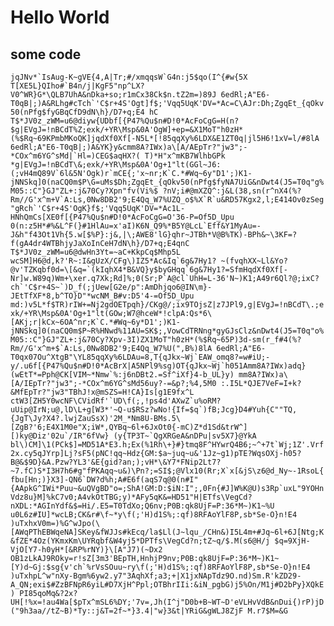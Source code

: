# Hello World

## some code

```jqJNv*`IsAug-K~gVE{4,A|Tr;#/xmqqsW`G4n:j5$qo(I^{#w{5X T[XE5L}QIho#`B4n/j|KgF5"np^LX?V0^WR}G*\QLB7UhA&nDka+so;r1mCx38Ck$n.tZ2m=)89J 6edRl;A"E6-T0qB|;)A&RLhg#cTch`'C$r+4S'Ogt]f$;'Vqq5UqK'DV=*Ac=C\AJr:Dh;ZgqEt_{qOkv50(nPfg$fyGBqCfD9dN\h}/D7+q;E4 hC T$*JV0z_zWM=u6@diyw{UDbf[{P47%Qu$n#D!0*AcFoCgG=H(n?$g|EVgJ=!nBCdT%Z;exk/+YR\Msp&0A'OgW]+ep=&X1MoT"h0zH*(%$Rq~69KPmbMKoQK]jqdXf0Xf[-N5L*[!85qqXy%6LDX&E1ZT0q|jl5H6!1xV=l/#8lA 6edRl;A"E6-T0qB|;)A&YK}y&cmm8A?IWx)a\[A/AEpTr?"jw3";-*COx^m6YG^sMd|`Hl=)CEG$aqHX?( T)*H"x^mKB7WlhbGPk *g|EVgJ=!nBCdT\&;exk/+YR\Msp&0A'Og+1"lt(GGl~J6:(;vH4mQ89V`6l&5N'Ogk)r`mCE{;'x~nr;K`C.*#Wq~6y"D1';)K1-jNNSkq]0(naCQ0m$P\G=uMs$Dh;ZgqEt_{qOkv50(nPfg$fyNA7UiG&nDwt4(J5=T0q"g%M05::C"}GJ"ZL+:j&70Cy?Xpn"fv(Vi%$ ?nV;i#@mXZQ^:j&L(38,sn(r^nX4(%?Rm//G'x^m+V`A:Ls,0Nw8DB2'9;E4Qq_W7%UZQ_o$%X`R`u&RD57Kgx2,l;E414Ov0zSeg"gRch`'C$r+4S'OgK}f$;'Vqq5UqK'DV=*Ac1L-HNhQmCs[XE0f[{P47%Qu$n#D!0*AcFoCgG=O'36-P=Of5D_Upu 0(n:z5H*#%&L^F(}#1HlAu=x'aI)K6N_Q9%*B5Y@LcL`Eff&Y1MyAu=-J&h"f43Ot1Vh{5.w[$%P}:j&,|\;AWE8'lG}qhr~JTBh*V@B%TK)-BPh&~\3KF=?f(gA4dr4WTBhjyJaXoInCeH7dN\h}/D7+q;E4qnC T$*JV0z_zWM=u6@dwHn3Yt=~aC+KkpCq$Mhp5L wcSM]H6@d,k?'R~:I&gUzX/CFg\)IZ5*Ac&Iq`6g&7Hy1? ~(fvqhXX~Ll&Yo?@v'TZKqbf0d=\[&q=`(kIqhX4*B&VQ}y$byGHqq`6g&7Hy1?=SfmHqdXf0Xf[-Nr]w.W89q)Wm+\xer.q7Xk;Rd]%;0(Sr;P`A@cl`UhH=L-36'N~)K1;A49r6Ql?@;ixC?ch`'C$r+4S~`)D_f(;jUew[G2e/p":AmDhjqo6@IN\m}-JEtTfXF*8,b^TO}D"*wcNM_B#v:D5'4-=Of5D_Upu md:)v5L*f$TR)rIW+=Nj2gdOETpqh}/CKg@/;ix9TOjsZ|z7JPl9,g|EVgJ=!nBCdT\.;exk/+YR\Msp&0A'Og+1"lt(GOw;W7@hceW*!clpA:Qs*6\[AKj;r|kCx~6OA^nr;K`C.*#Wq~6y*D1';)K1-jNNSkq]0(naCQ0m$P~R%HNwd%11AU=SK$;,VowCdTRNng*gyGJsClz&nDwt4(J5=T0q"o%M05::C"}GJ"ZL+:j&70Cy?Xpv-3I)ZX1MoT"h0zH*(%$Rq~65P)3d-sm(r_f#4(%?Rm//G'x^m+$`A:Ls,0Nw8DB2'9;E4Qq_W7%U(",B%)8lA 6edRl;A"E6-T0qx07Ou^XtgB"\YL85qqXy%6LDAu=8,T{qJkx~Wj`EAW_omq8?=w#iU;-y/.u6f[{P47%Qu$n#D!0*AcBrX|A5NPl9%sg)OT{qJkx~Wj`h051Amm8A?IWx)adq}(wEtT*=Pph@CK[VIM~*Nmw`%:j6nDBt2.=Sf^iXf}4-b_UL}y) mm8A?IWx)a\[A/IEpTr?"jw3";-*COx^m6YG^sMd56uy?-=&p?;%4,5M0 :.I5L*QJE7VeF=I+k?&MfEpTr?"jw3"TBhJ!x@mSZS=H!CA}Is[g1E9fx^L ctW3[ZH5Y0wcNF\CVidRf'`UD\f(;,!ps4d'AXwZ`u%oRM?uUip@IrN;u@,lD\L+g[W3*'~Q-u$RSz?wNo!{If=$q`)fB;Jcg}D4#Yuh{C""TQ,{JgT\Jy?X4?.lwjZauSsX)'2M_*Nm8U-BMs.5\[ZgB?'6;E4X1M0e"X;iW*,QYBq~6l+6JxOt0{-mC)Z*d1Sd&trW^][)ky@Diz'02u`/IR"6fVw} (y{TP3T~`QgXRGeA&nDPu|sv5X7}@YkA bl\)CM]\1(PCk$]=MD51A*E3.h;Ex(%1Rh\+}#}tmq8F^HYwrQ4B6;~^+7t`Wj;1Z'.Vrf2x.cy5qJYrp]Lj?sF5(pNC!qq~Hdz{GM:$a~juq~u&'1Jz~g1)pTE?WqsOXj-h05?B@&$9D}&A.Pzw?YL3'&E{gid?an;);vH*\&Y7*FNip2Lt7?~7.fC)S*I3H7h6#g"fPKAqq~u&)\Pn?;=SI$;@Vlx10(Rr;X`x[&jS\z6@d_Ny~-1RsoL{fbu[Hn;)}X3]-QN6`DW?d%h;A#E6f(aqS7q@0(n#I"{AApkG^IWi*Puu~&uQVgBD"o=;ShA!GM:D:$iN:I";,0Fn{#J]W%K@U)s3Rp`uxL"9YOHnVdz8u}M]%kC7v0;A4vkOtTBG;y)*AFy5qK&=HD51"H|ETfs\VegCd?nXDL:*AGInYdf&$=Hi/.E5=T0TdXo;Q6nv;P0B:qk8UjF=P:36*M~)K1~%U u0L6z#IU]*wcLB;CK&r#\f~*y\f(;'H)d1S%;:qf)8RFAoYlF8P,sb*Se-O}n!E4 )uTxhxV0m=)%G^wJpo(\[AWqPThEBWqeNA]SKey&fWJJs#kEcq/la$Ll(J~lqu_/CHn&)I5L4m+#Jq~6l+6J[Ntg;K&fZE*4Oz(YKmxKm\UYRqbf&W4yj5*DPTfs\VegCd?n;tZ~q/$.M(s6@H/j $q=9XjH-VjO[Y7-h0yH*[&RP%rNY)}\[A"J7)(~Dx2 OB1zLkAJ9ROky=r!sZ[3m3'BEpTH,HnhjP9nv;P0B:qk8UjF=P:36*M~)K1~[Y)d~Gj:$sg{v'ch`%rVsSOuu~ry\f(;'H)d1S%;:qf)8RFAoYlF8P,sb*Se-O}n!E4 )uTxhpL^w"nXy-Bgm%6yw2.y7"3AqhXf;a3;+|X1jxNApTdz9O.nd)Sm.R'kZD29-A_QN;exi$#ZzBFNpR6yiL#D7XjH^Ppl;OTBhrIIi:&iN_pgbG)j5%On/M1j#D2bPy}XQkE) PI85qoMq&?2x?UH[!%x=!au4Wa[$pTx^mSL6%DY;'7v=,Jh(I^j"D0b+B~WT~D'eVLHvVdB&nDui{)rP)jD("9h3aa//tZ~B)*Ty::j&T=2f~*}3.4|"w}3&t|YRiG&gWLJ8ZjF M.r7$M=&G```
